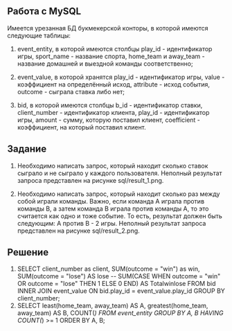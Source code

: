 Работа с MySQL
--------------------------------------

Имеется урезанная БД букмекерской конторы, в которой имеются следующие таблицы:

1) event_entity,  в которой имеются  столбцы play_id - идентификатор игры, sport_name - название спорта, home_team и away_team - название домашней и выездной команды соответственно;

2) event_value, в которой хранятся play_id - идентификатор игры, value - коэффициент на определённый исход, attribute - исход события, outcome - сыграла ставка либо нет;

3) bid, в которой имеются столбцы b_id - идентификатор ставки, client_number - идентификатор клиента, play_id - идентификатор игры, amount - сумму, которую поставил клиент, coefficient - коэффициент, на который поставил клиент.

Задание
-----------------------

1. Необходимо написать запрос, который находит  сколько ставок сыграло и не сыграло у каждого пользователя. Неполный результат запроса представлен на рисунке sql/result_1.png.

2. Необходимо написать запрос, который находит сколько раз между собой играли команды. Важно, если команда А играла против команды В, а затем команда В играла против команды А, то это считается как одно и тоже событие. То есть, результат должен быть следующим: А против В - 2 игры.  Неполный результат запроса представлен на рисунке sql/result_2.png.

Решение
-----------------------
1. SELECT client_number as client, SUM(outcome = "win") as win, SUM(outcome = "lose") AS lose -- SUM(CASE WHEN outcome = "win" OR outcome = "lose" THEN 1 ELSE 0 END) AS Totalwinlose FROM bid INNER JOIN event_value ON bid.play_id = event_value.play_id GROUP BY client_number;
2. SELECT least(home_team, away_team) AS A, greatest(home_team, away_team) AS B, COUNT(*) FROM event_entity GROUP BY A, B HAVING COUNT(*) >= 1 ORDER BY A, B;
